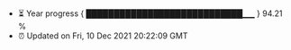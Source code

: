 - ⏳ Year progress { ████████████████████████████▁▁ } 94.21 %
- ⏰ Updated on Fri, 10 Dec 2021 20:22:09 GMT


